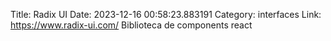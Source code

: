 Title: Radix UI
Date: 2023-12-16 00:58:23.883191
Category: interfaces
Link: https://www.radix-ui.com/
Biblioteca de components react
